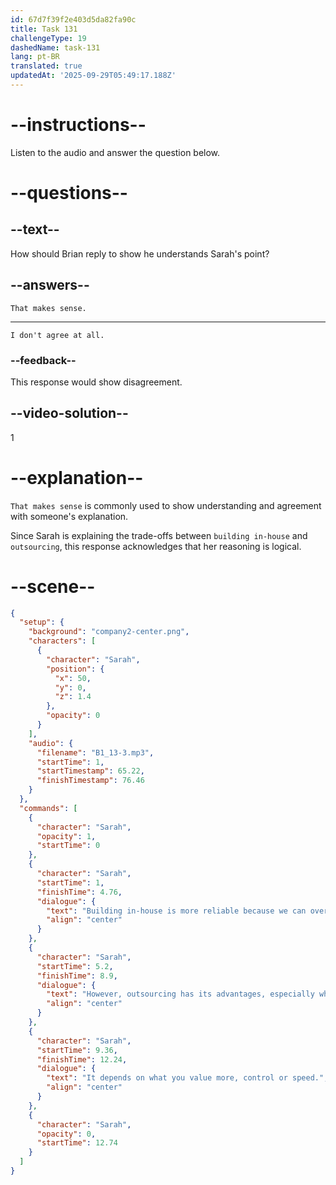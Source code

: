```yaml
---
id: 67d7f39f2e403d5da82fa90c
title: Task 131
challengeType: 19
dashedName: task-131
lang: pt-BR
translated: true
updatedAt: '2025-09-29T05:49:17.188Z'
---
```


<!-- SPEAKING -->

<!-- (Audio) Sarah: Building in-house is more reliable because we can oversee the entire process. However, outsourcing has its advantages, especially when it comes to speed. It depends on what you value more—control or speed. -->

# --instructions--

Listen to the audio and answer the question below.

# --questions--

## --text--

How should Brian reply to show he understands Sarah's point?  

## --answers--

`That makes sense.` 

---

`I don't agree at all.`

### --feedback--

This response would show disagreement.  

## --video-solution--

1  

# --explanation--

`That makes sense` is commonly used to show understanding and agreement with someone's explanation.

Since Sarah is explaining the trade-offs between `building in-house` and `outsourcing`, this response acknowledges that her reasoning is logical.

# --scene--

```json
{
  "setup": {
    "background": "company2-center.png",
    "characters": [
      {
        "character": "Sarah",
        "position": {
          "x": 50,
          "y": 0,
          "z": 1.4
        },
        "opacity": 0
      }
    ],
    "audio": {
      "filename": "B1_13-3.mp3",
      "startTime": 1,
      "startTimestamp": 65.22,
      "finishTimestamp": 76.46
    }
  },
  "commands": [
    {
      "character": "Sarah",
      "opacity": 1,
      "startTime": 0
    },
    {
      "character": "Sarah",
      "startTime": 1,
      "finishTime": 4.76,
      "dialogue": {
        "text": "Building in-house is more reliable because we can oversee the entire process.",
        "align": "center"
      }
    },
    {
      "character": "Sarah",
      "startTime": 5.2,
      "finishTime": 8.9,
      "dialogue": {
        "text": "However, outsourcing has its advantages, especially when it comes to speed.",
        "align": "center"
      }
    },
    {
      "character": "Sarah",
      "startTime": 9.36,
      "finishTime": 12.24,
      "dialogue": {
        "text": "It depends on what you value more, control or speed.",
        "align": "center"
      }
    },
    {
      "character": "Sarah",
      "opacity": 0,
      "startTime": 12.74
    }
  ]
}
```
